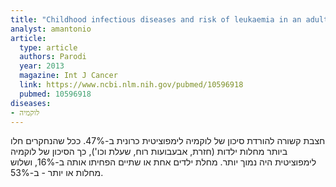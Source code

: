 ```yaml
---
title: "Childhood infectious diseases and risk of leukaemia in an adult population"
analyst: amantonio
article:
  type: article
  authors: Parodi
  year: 2013
  magazine: Int J Cancer
  link: https://www.ncbi.nlm.nih.gov/pubmed/10596918
  pubmed: 10596918
diseases:
- לוקמיה
---
```


חצבת קשורה להורדת סיכון של לוקמיה לימפוציטית כרונית ב-47%. ככל שהנחקרים חלו ביותר מחלות ילדות (חזרת, אבעבועות רוח, שעלת וכו'), כך הסיכון של לוקמיה לימפוציטית היה נמוך יותר. מחלת ילדים אחת או שתיים הפחיתו אותה ב-16%, ושלוש מחלות או יותר - ב-53%.

